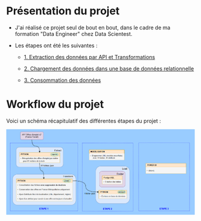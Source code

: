 # Présentation du projet

- J'ai réalisé ce projet seul de bout en bout, dans le cadre de ma formation "Data Engineer" chez Data Scientest.

- Les étapes ont été les suivantes :

  - [1. Extraction des données par API et Transformations](readme_pages/step_1__extract_and_transform_data.md)

  - [2. Chargement des données dans une base de données relationnelle](readme_pages/step_2__load_data_to_database.md)

  - [3. Consommation des données](readme_pages/step_3__data_consumption.md)


# Workflow du projet

Voici un schéma récapitulatif des différentes étapes du projet :

![screenshot du workflow](readme_pages/screenshots/workflow.png)

